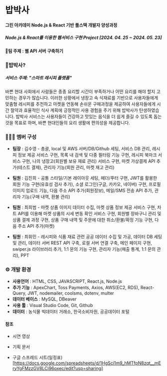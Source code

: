 # 밥박사

**그린 아카데미 Node.js & React 기반 풀스택 개발자 양성과정**
##### Node.js & React를 이용한 웹서비스 구현 Project [2024. 04. 25 ~ 2024. 05. 23]

#### 🧨팀 주제 : 웹 API 서버 구축하기

### 🥧밥박사?
##### 서비스 주제: "스마트 레시피 플랫폼"
바쁜 현대 사회에서 사람들은 종종 요리할 시간이 부족하거나 어떤 요리를 해야 할지 고민하는 경우가 많습니다. 이러한 상황에서 냉장고 속 식재료를 기반으로 사용자들에게 맞춤형 레시피를 추천하고 마켓을 연동해 손쉬운 구매과정을 제공하여 사용자들에게 시간 절약과 효율적인 식사 계획에 긍정적인 사용 경험을 주기 위해 밥박사가 탄생하였습니다.
밥박사 서비스는 사용자들이 건강하고 맛있는 음식을 더 쉽게 즐길 수 있도록 돕는 것을 목표로 하며, 바쁜 현대인들의 요리 생활에 편의성을 제공합니다.


### 🧑‍🤝‍🧑 멤버 구성
* **팀장** : 김수영 - 총괄, local 및 AWS 서버/DB/Github 세팅, 서비스 DB 관리, 레시피 정보 제공 서비스 구현, 목록 내 검색 및 다중 필터링 기능 구현, 레시피 북마크 서비스 구현, 나의 냉장고(회원별 보유 재료 관리) 서비스 구현, 마켓 가상결제 API 추가(테스트 결제), 관리자 기능(회원 관리, 마켓 재고 관리)
  
* **팀원** : 김진희 - 공통 스타일/기본 레이아웃 세팅, 헤더/푸터 구현, JWT를 활용한 회원 기능 구현(유효성 검사 추가), 소셜 로그인(구글, 카카오, 네이버) 구현, 프로필 이미지 업로드 기능, 다음 주소 API 추가(회원정보), 메일/SMS 전송 API 추가, 관리자 기능(구매 내역, 환불 관리)
  
* **팀원** : 최희범 - 마켓 상품 이미지 데이터 수집, 마켓 상품 정보 제공 서비스 구현, 차트 API를 이용해 마켓 상품의 시세 변동 확인 서비스 구현, 회원별 장바구니 관리 및 상품 결제 과정 구현, 상품 구매 내역 및 주문에 대한 취소/환불/확정 기능 구현, 다음 주소 API 추가(마켓)
  
* **팀원** : 최휘민 - 레시피와 식품 재료 관련 공공 데이터 수집 및 가공, 데이터 DB 세팅 및 관리, 데이터 서버 REST API 구축, 로컬 서버 연결 구축, 메인 페이지 구현, swiper.js 라이브러리 추가, 1:1 문의 기능 구현, 관리자 기능(매출 통계, 1:1 문의 관리), PPT
    

### ⚙ 개발 환경
* **사용언어** : HTML, CSS, JAVASCRIPT, React.js, Node.js
* **추가 기능** : ApexChart, Toss Payments, Axios, AWS(EC2, RDS), React-Query, JWT, nodemailer, coolsms, dotenv, multer
* **데이터 베이스** : MySQL, DBeaver
* **사용 툴** : Visual Studio Code, Git, Github
* **데이터** : 농식물 빅데이터 거래소, 한국소비자원, 공공데이터 포털



#### 참조
* 시연 영상

* 기획 문서
  
* 구글 스프레드 시트(일정표)
[https://docs.google.com/spreadsheets/d/1HgSci1m9_hMTfpN8zqt__mEryYgFMzzGV8LCi96oxec/edit?usp=sharing]
